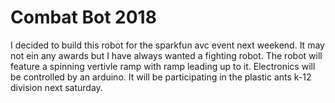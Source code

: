 # Combat Bot 2018
I decided to build this robot for the sparkfun avc event next weekend. It may not ein any awards but I have always wanted a fighting robot.
The robot will feature a spinning vertivle ramp with ramp leading up to it. Electronics will be controlled by an arduino.
It will be participating in the plastic ants k-12 division next saturday.
